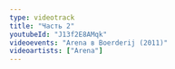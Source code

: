 ```yaml
---
type: videotrack
title: "Часть 2"
youtubeId: "J13f2E8AMqk"
videoevents: "Arena в Boerderij (2011)"
videoartists: ["Arena"]
---
```

